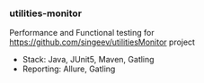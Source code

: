 ### utilities-monitor ###

Performance and Functional testing for https://github.com/singeev/utilitiesMonitor project 

* Stack: Java, JUnit5, Maven, Gatling
* Reporting: Allure, Gatling
